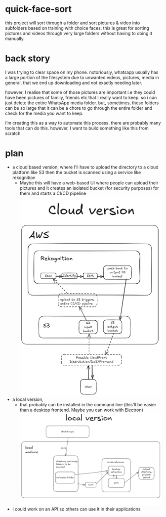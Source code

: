 # quick-face-sort
this project will sort through a folder and sort pictures & video into subfolders based on training with choice faces. this is great for sorting pictures and videos through very large folders without having to doing it manually.

# back story
I was trying to clear space on my phone. notoriously, whatsapp usually has a large portion of the filesystem due to unwanted videos, pictures, media in general, that we end up downloading and not exactly needing later. 

however, I realise that some of those pictures are important i.e they could have been pictures of family, friends etc that I really want to keep. so i can just delete the entire WhatsApp media folder. but, sometimes, these folders can be so large that it can be a chore to go through the entire folder and check for the media you want to keep.

i'm creating this as a way to automate this process. there are probably many tools that can do this. however, I want to build something like this from scratch.

# plan
- a cloud based version, where I'll have to upload the directory to a cloud platform like S3 then the bucket is scanned using a service like rekognition
  - Maybe this will have a web-based UI where people can upload their pictures and it creates an isolated bucket (for security purposes) for them and starts a CI/CD pipeline
    ![http://url/to/img.png](https://github.com/sin4ch/quick-face-sort/blob/main/quick-face-sort-cloud.png)
- a local version,
  - that probably can be installed in the command line (this'll be easier than a desktop frontend. Maybe you can work with Electron)
    ![http://url/to/img.png](https://github.com/sin4ch/quick-face-sort/blob/main/quick-face-sort-local.png)
- I could work on an API so others can use it in their applications
